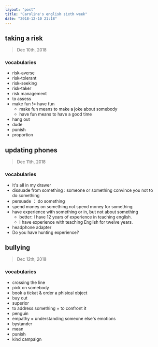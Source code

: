 ```yaml
---
layout: "post"
title: "Caroline's english sixth week"
date: "2018-12-10 21:18"
---
```


## taking a risk

> Dec 10th, 2018

### vocabularies

- risk-averse
- risk-tolerant
- risk-seeking
- risk-taker
- risk management
- to assess
- make fun != have fun
  - make fun means to make a joke about somebody
  - have fun means to have a good time
- hang out
- dude
- punish
- proportion


## updating phones

> Dec 11th, 2018

### vocabularies

- It's all in my drawer
- dissuade from something  : someone or something convince you not to do something
- persuade  ： do something
- spend money on something not spend money for something
- have experience with something or in, but not about something
  - better: I have 12 years of experience in  teaching english.
  - I have experience with teaching English for twelve years.
- headphone adapter
- Do you have hunting experience?

## bullying

> Dec 12th, 2018

### vocabularies

- crossing the line
- pick on somebody
- book a tickat & order a phisical object
- buy out
- superior
- to address something = to confront it
- penguin
- empathy = understanding someone else's emotions
- bystander
- mean
- punish
- kind campaign

